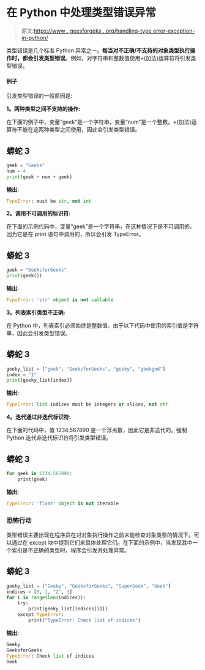 # 在 Python 中处理类型错误异常

> 原文:[https://www . geesforgeks . org/handling-type error-exception-in-python/](https://www.geeksforgeeks.org/handling-typeerror-exception-in-python/)

类型错误是几个标准 Python 异常之一。**每当对不正确/不支持的对象类型执行操作时，都会引发类型错误**。例如，对字符串和整数值使用+(加法)运算符将引发类型错误。

#### 例子

引发类型错误的一般原因是:

**1。两种类型之间不支持的操作:**

在下面的例子中，变量“geek”是一个字符串，变量“num”是一个整数。+(加法)运算符不能在这两种类型之间使用，因此会引发类型错误。

## 蟒蛇 3

```py
geek = "Geeks"
num = 4
print(geek + num + geek)
```

**输出:**

```py
TypeError: must be str, not int

```

**2。调用不可调用的标识符:**

在下面的示例代码中，变量“geek”是一个字符串，在这种情况下是不可调用的。因为它是在 print 语句中调用的，所以会引发 TypeError。

## 蟒蛇 3

```py
geek = "GeeksforGeeks"
print(geek())
```

**输出:**

```py
TypeError: 'str' object is not callable

```

**3。列表索引类型不正确:**

在 Python 中，列表索引必须始终是整数值。由于以下代码中使用的索引值是字符串，因此会引发类型错误。

## 蟒蛇 3

```py
geeky_list = ["geek", "GeeksforGeeks", "geeky", "geekgod"]
index = "1"
print(geeky_list[index])
```

**输出:**

```py
TypeError: list indices must be integers or slices, not str

```

**4。迭代通过非迭代标识符:**

在下面的代码中，值 1234.567890 是一个浮点数，因此它是非迭代的。强制 Python 迭代非迭代标识符将引发类型错误。

## 蟒蛇 3

```py
for geek in 1234.567890:
    print(geek)
```

**输出:**

```py
TypeError: 'float' object is not iterable

```

### 恐怖行动

类型错误主要出现在程序员在对对象执行操作之前未能检查对象类型的情况下。可以通过在 except 块中提到它们来具体处理它们。在下面的示例中，当发现其中一个索引是不正确的类型时，程序会引发并处理异常。

## 蟒蛇 3

```py
geeky_list = ["Geeky", "GeeksforGeeks", "SuperGeek", "Geek"]
indices = [0, 1, "2", 3]
for i in range(len(indices)):
    try:
        print(geeky_list[indices[i]])
    except TypeError:
        print("TypeError: Check list of indices")
```

**输出:**

```py
Geeky
GeeksforGeeks
TypeError: Check list of indices
Geek

```